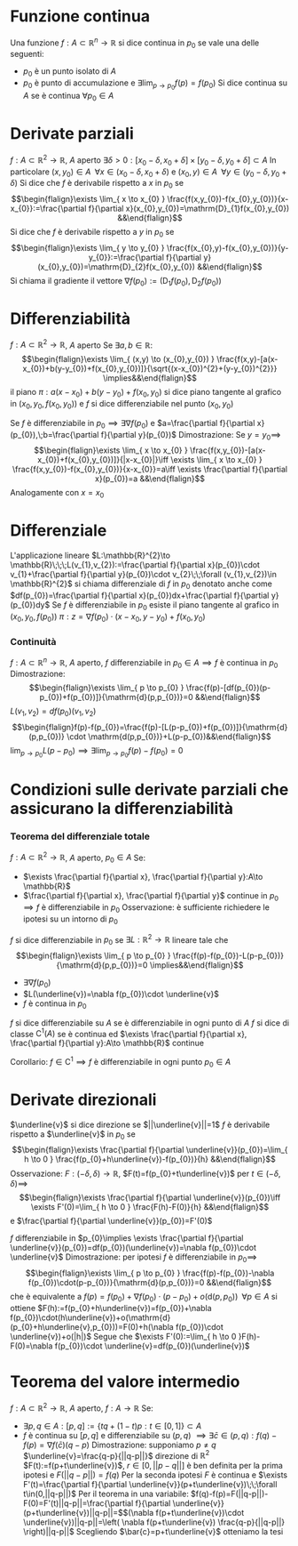 # Funzione continua
Una funzione $f:A\subset \mathbb{R}^{n}\to \mathbb{R}$ si dice continua in $p_{0}$ se vale una delle seguenti:
- $p_{0}$ è un punto isolato di $A$
- $p_{0}$ è punto di accumulazione e $\exists \lim_{ p \to p_{0} }f(p)=f(p_{0})$
Si dice continua su $A$ se è continua $\forall p_{0} \in A$

# Derivate parziali
$f:A\subset \mathbb{R}^{2}\to \mathbb{R}$, $A$ aperto
$\exists\delta>0:[x_{0}-\delta,x_{0}+\delta]\times[y_{0}-\delta,y_{0}+\delta]\subset A$
In particolare
$(x,y_{0})\in A\;\;\forall x \in(x_{0}-\delta,x_{0}+\delta)$ e $(x_{0},y)\in A\;\;\forall y\in(y_{0}-\delta,y_{0}+\delta)$
Si dice che $f$ è derivabile rispetto a $x$ in $p_{0}$ se
$$\begin{flalign}\exists \lim_{ x \to x_{0} } \frac{f(x,y_{0})-f(x_{0},y_{0})}{x-x_{0}}:=\frac{\partial f}{\partial x}(x_{0},y_{0})=\mathrm{D}_{1}f(x_{0},y_{0}) &&\end{flalign}$$
Si dice che $f$ è derivabile rispetto a $y$ in $p_{0}$ se
$$\begin{flalign}\exists \lim_{ y \to y_{0} } \frac{f(x_{0},y)-f(x_{0},y_{0})}{y-y_{0}}:=\frac{\partial f}{\partial y}(x_{0},y_{0})=\mathrm{D}_{2}f(x_{0},y_{0}) &&\end{flalign}$$
Si chiama il gradiente il vettore $\nabla f(p_{0}):=(\mathrm{D}_{1}f(p_{0}),\mathrm{D}_{2}f(p_{0}))$

# Differenziabilità
$f:A\subset\mathbb{R}^{2}\to \mathbb{R}$, $A$ aperto
Se $\exists a,b\in \mathbb{R}:$
$$\begin{flalign}\exists \lim_{ (x,y) \to (x_{0},y_{0}) } \frac{f(x,y)-[a(x-x_{0})+b(y-y_{0})+f(x_{0},y_{0})]}{\sqrt{(x-x_{0})^{2}+(y-y_{0})^{2}}} \implies&&\end{flalign}$$
il piano $\pi:a(x-x_{0})+b(y-y_{0})+f(x_{0},y_{0})$ si dice piano tangente al grafico in $(x_{0},y_{0},f(x_{0},y_{0}))$ e $f$ si dice differenziabile nel punto $(x_{0},y_{0})$

Se $f$ è differenziabile in $p_{0}\implies \exists \nabla f(p_{0})$ e $a=\frac{\partial f}{\partial x}(p_{0}),\;b=\frac{\partial f}{\partial y}(p_{0})$
Dimostrazione:
Se $y=y_{0}\implies$$$\begin{flalign}\exists \lim_{ x \to x_{0} } \frac{f(x,y_{0})-[a(x-x_{0})+f(x_{0},y_{0})]}{|x-x_{0}|}\iff \exists \lim_{ x \to x_{0} } \frac{f(x,y_{0})-f(x_{0},y_{0})}{x-x_{0}}=a\iff \exists \frac{\partial f}{\partial x}(p_{0})=a &&\end{flalign}$$
Analogamente con $x=x_{0}$

# Differenziale
L'applicazione lineare $L:\mathbb{R}^{2}\to \mathbb{R}\;\;\;L(v_{1},v_{2}):=\frac{\partial f}{\partial x}(p_{0})\cdot v_{1}+\frac{\partial f}{\partial y}(p_{0})\cdot v_{2}\;\;\forall (v_{1},v_{2})\in \mathbb{R}^{2}$ si chiama differenziale di $f$ in $p_{0}$ denotato anche come $df(p_{0})=\frac{\partial f}{\partial x}(p_{0})dx+\frac{\partial f}{\partial y}(p_{0})dy$
Se $f$ è differenziabile in $p_{0}$ esiste il piano tangente al grafico in $(x_{0},y_{0},f(p_{0}))$ $\pi:z=\nabla f(p_{0})\cdot(x-x_{0},y-y_{0})+f(x_{0},y_{0})$

### Continuità
$f:A\subset \mathbb{R}^{n}\to \mathbb{R}$, $A$ aperto, $f$ differenziabile in $p_{0}\in A\implies f$ è continua in $p_{0}$
Dimostrazione:
$$\begin{flalign}\exists \lim_{ p \to p_{0} } \frac{f(p)-[df(p_{0})(p-p_{0})+f(p_{0})]}{\mathrm{d}(p,p_{0})}=0 &&\end{flalign}$$
$L(v_{1},v_{2})=df(p_{0})(v_{1},v_{2})$
$$\begin{flalign}f(p)-f(p_{0})=\frac{f(p)-[L(p-p_{0})+f(p_{0})]}{\mathrm{d}(p,p_{0})} \cdot \mathrm{d(p,p_{0})}+L(p-p_{0})&&\end{flalign}$$
$\lim_{ p \to p_{0} }L(p-p_{0})\implies \exists \lim_{ p \to p_{0} }f(p)-f(p_{0})=0$

# Condizioni sulle derivate parziali che assicurano la differenziabilità

### Teorema del differenziale totale
$f:A\subset \mathbb{R}^{2}\to \mathbb{R}$, $A$ aperto, $p_{0}\in A$
Se:
- $\exists \frac{\partial f}{\partial x}, \frac{\partial f}{\partial y}:A\to \mathbb{R}$
- $\frac{\partial f}{\partial x}, \frac{\partial f}{\partial y}$ continue in $p_{0}$
$\implies f$ è differenziabile in $p_{0}$
Osservazione: è sufficiente richiedere le ipotesi su un intorno di $p_{0}$

$f$ si dice differenziabile in $p_{0}$ se $\exists L:\mathbb{R}^{2}\to \mathbb{R}$ lineare tale che
$$\begin{flalign}\exists \lim_{ p \to p_{0} } \frac{f(p)-f(p_{0})-L(p-p_{0})}{\mathrm{d}(p,p_{0})}=0 \implies&&\end{flalign}$$
- $\exists \nabla f(p_{0})$
- $L(\underline{v})=\nabla f(p_{0})\cdot \underline{v}$
- $f$ è continua in $p_{0}$

$f$ si dice differenziabile su $A$ se è differenziabile in ogni punto di $A$
$f$ si dice di classe $\mathrm{C}^{1}(A)$ se è continua ed $\exists \frac{\partial f}{\partial x}, \frac{\partial f}{\partial y}:A\to \mathbb{R}$ continue

Corollario: $f\in \mathrm{C}^{1}\implies f$ è differenziabile in ogni punto $p_{0}\in A$

# Derivate direzionali
$\underline{v}$ si dice direzione se $||\underline{v}||=1$
$f$ è derivabile rispetto a $\underline{v}$ in $p_{0}$ se
$$\begin{flalign}\exists \frac{\partial f}{\partial \underline{v}}(p_{0})=\lim_{ h \to 0 } \frac{f(p_{0}+h\underline{v})-f(p_{0})}{h} &&\end{flalign}$$
Osservazione: $F:(-\delta,\delta)\to \mathbb{R}$, $F(t)=f(p_{0}+t\underline{v})$ per $t\in(-\delta,\delta)\implies$
$$\begin{flalign}\exists \frac{\partial f}{\partial \underline{v}}(p_{0})\iff \exists F'(0)=\lim_{ h \to 0 } \frac{F(h)-F(0)}{h} &&\end{flalign}$$e $\frac{\partial f}{\partial \underline{v}}(p_{0})=F'(0)$

$f$ differenziabile in $p_{0}\implies \exists \frac{\partial f}{\partial \underline{v}}(p_{0})=df(p_{0})(\underline{v})=\nabla f(p_{0})\cdot \underline{v}$
Dimostrazione: per ipotesi $f$ è differenziabile in $p_{0}\implies$
$$\begin{flalign}\exists \lim_{ p \to p_{0} } \frac{f(p)-f(p_{0})-\nabla f(p_{0})\cdot(p-p_{0})}{\mathrm{d}(p,p_{0})}=0 &&\end{flalign}$$
che è equivalente a $f(p)=f(p_{0})+\nabla f(p_{0})\cdot(p-p_{0})+o(\mathrm{d}(p,p_{0}))\;\;\forall p \in A$
si ottiene $F(h):=f(p_{0}+h\underline{v})=f(p_{0})+\nabla f(p_{0})\cdot(h\underline{v})+o(\mathrm{d}(p_{0}+h\underline{v},p_{0}))=F(0)+h(\nabla f(p_{0})\cdot \underline{v})+o(|h|)$
Segue che $\exists F'(0):=\lim_{ h \to 0 }F(h)-F(0)=\nabla f(p_{0})\cdot \underline{v}=df(p_{0})(\underline{v})$

# Teorema del valore intermedio
$f:A\subset \mathbb{R}^{2}\to \mathbb{R}$, $A$ aperto, $f:A\to \mathbb{R}$
Se:
- $\exists p,q\in A:[p,q]:=\{ tq+(1-t)p: t\in[0,1] \}\subset A$
- $f$ è continua su $[p,q]$ e differenziabile su $(p,q)$
$\implies \exists\bar{c}\in(p,q):f(q)-f(p)=\nabla f(\bar{c})(q-p)$
Dimostrazione: supponiamo $p\neq q$
$\underline{v}=\frac{q-p}{||q-p||}$ direzione di $\mathbb{R}^{2}$
$F(t):=f(p+t\underline{v})$, $r\in[0,||p-q||]$ è ben definita per la prima ipotesi e $F(||q-p||)=f(q)$
Per la seconda ipotesi $F$ è continua e $\exists F'(t)=\frac{\partial f}{\partial \underline{v}}(p+t\underline{v})\;\;\forall t\in(0,||q-p||)$
Per il teorema in una variabile: $f(q)-f(p)=F(||q-p||)-F(0)=F'(t)||q-p||=\frac{\partial f}{\partial \underline{v}}(p+t\underline{v})||q-p||=$$(\nabla f(p+t\underline{v})\cdot \underline{v})||q-p||=\left( \nabla f(p+t\underline{v}) \frac{q-p}{||q-p||} \right)||q-p||$
Scegliendo $\bar{c}=p+t\underline{v}$ otteniamo la tesi
